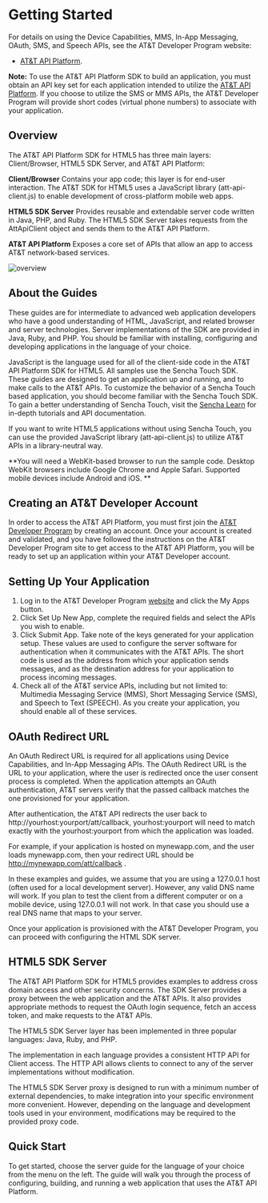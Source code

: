 Getting Started
=======
For details on using the Device Capabilities, MMS, In-App Messaging, OAuth, SMS, and Speech APIs, see the AT&T Developer Program website:

 - [AT&T API Platform](https://developer.att.com/).

**Note:** To use the AT&T API Platform SDK to build an application, you must obtain an API key set for each application intended to utilize the [AT&T API Platform](https://developer.att.com/docs). If you choose to utilize the SMS or MMS APIs, the AT&T Developer Program will provide short codes (virtual phone numbers) to associate with your application.

Overview
---

The AT&T API Platform SDK for HTML5 has three main layers: Client/Browser, HTML5 SDK Server, and AT&T API Platform:

**Client/Browser** Contains your app code; this layer is for end-user interaction. The AT&T SDK for HTML5 uses a JavaScript library (att-api-client.js) to enable development of cross-platform mobile web apps. 

**HTML5 SDK Server** Provides reusable and extendable server code written in Java, PHP, and Ruby. The HTML5 SDK Server takes requests from the AttApiClient object and sends them to the AT&T API Platform.


**AT&T API Platform** Exposes a core set of APIs that allow an app to access AT&T network-based services.

![overview](resources/images/att-overview.png)


About the Guides
---

These guides  are for intermediate to advanced web application developers who have a good understanding of HTML, JavaScript, and related browser and server technologies. Server implementations of the SDK are provided in Java, Ruby, and PHP. You should be familiar with installing, configuring and developing applications in the language of your choice.

JavaScript is the language used for all of the client-side code in the AT&T API Platform SDK for HTML5. All samples use the Sencha Touch SDK. These guides are designed to get an application up and running, and to make calls to the AT&T APIs. To customize the behavior of a Sencha Touch based application, you should become familiar with the Sencha Touch SDK. To gain a better understanding of Sencha Touch, visit the [Sencha Learn](http://www.sencha.com/) for in-depth tutorials and API documentation.

If you want to write HTML5 applications without using Sencha Touch, you can use the provided JavaScript library (att-api-client.js) to utilize AT&T APIs in a library-neutral way.

**You will need a WebKit-based browser to run the sample code. Desktop WebKit browsers include Google Chrome and Apple Safari. Supported mobile devices include Android and iOS. **


Creating an AT&T Developer Account
---

In order to access the AT&T API Platform, you must first join the [AT&T Developer Program](https://developer.att.com) by creating an account. Once your account is created and validated, and you have followed the instructions on the AT&T Developer Program site to get access to the AT&T API Platform, you will be ready to set up an application within your AT&T Developer account. 


Setting Up Your Application
----

1.	Log in to the AT&T Developer Program [website](https://developer.att.com) and click the My Apps button.
2.	Click Set Up New App, complete the required fields and select the APIs you wish to enable.
3.	Click Submit App. Take note of the keys generated for your application setup. 
These values are used to configure the server software for authentication when it communicates with the AT&T APIs. The short code is used as the address from which your application sends messages, and as the destination address for your application to process incoming messages.  
5.	Check all of the AT&T service APIs, including but not limited to: Multimedia Messaging Service (MMS), Short Messaging Service (SMS), and Speech to Text (SPEECH). As you create your application, you should enable all of these services.


OAuth Redirect URL
---

An OAuth Redirect URL is required for all applications using Device Capabilities, and In-App Messaging APIs.  The OAuth Redirect URL is the URL to your application, where the user is redirected once the user consent process is completed. When the application attempts an OAuth authentication, AT&T servers verify that the passed callback matches the one provisioned for your application.

After authentication, the AT&T API redirects the user back to http://yourhost:yourport/att/callback, yourhost:yourport will need to match exactly with the yourhost:yourport from which the application was loaded.

For example, if your application is hosted on mynewapp.com, and the user loads mynewapp.com, then your redirect URL should be http://mynewapp.com/att/callback .

In these examples and guides, we assume that you are using a 127.0.0.1 host (often used for a local development server). However, any valid DNS name will work. If you plan to test the client from a different computer or on a mobile device, using 127.0.0.1 will not work. In that case you should use a real DNS name that maps to your server.

Once your application is provisioned with the AT&T Developer Program, you can proceed with configuring the HTML SDK server.


HTML5 SDK Server
----

The AT&T API Platform SDK for HTML5 provides examples to address cross domain access and other security concerns. The SDK Server provides a proxy between the web application and the AT&T APIs. It also provides appropriate methods to request the OAuth login sequence, fetch an access token, and make requests to the AT&T APIs.

The HTML5 SDK Server layer has been implemented in three popular languages: Java, Ruby, and PHP.

The implementation in each language provides a consistent HTTP API for Client access. The HTTP API allows clients to connect to any of the server implementations without modification.

The HTML5 SDK Server proxy is designed to run with a minimum number of external dependencies, to make integration into your specific environment more convenient. However, depending on the language and development tools used in your environment, modifications may be required to the provided proxy code.


Quick Start
---

To get started, choose the server guide for the language of your choice from the menu on the left. The guide will walk you through the process of configuring, building, and running a web application that uses the AT&T API Platform.
